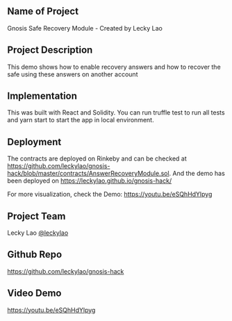 ## Name of Project
Gnosis Safe Recovery Module - Created by Lecky Lao

## Project Description
This demo shows how to enable recovery answers and how to recover the safe using these answers on another account

## Implementation
This was built with React and Solidity. You can run truffle test to run all tests and yarn start to start the app in local environment.

## Deployment
The contracts are deployed on Rinkeby and can be checked at https://github.com/leckylao/gnosis-hack/blob/master/contracts/AnswerRecoveryModule.sol. And the demo has been deployed on https://leckylao.github.io/gnosis-hack/

For more visualization, check the Demo: https://youtu.be/eSQhHdYlpyg

## Project Team

Lecky Lao
[@leckylao](https://www.linkedin.com/in/leckylao)

## Github Repo
https://github.com/leckylao/gnosis-hack

## Video Demo
https://youtu.be/eSQhHdYlpyg
